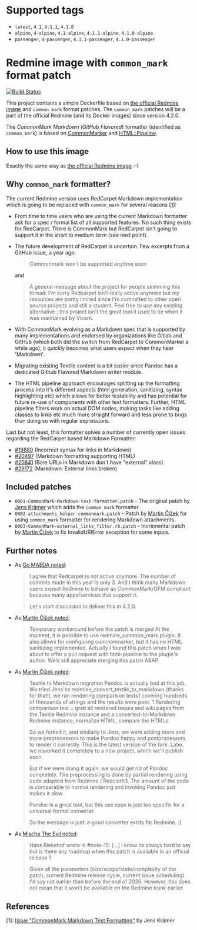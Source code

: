 <!--

********************************************************************************

WARNING:

    DO NOT EDIT "README.md"

    IT IS AUTO-GENERATED from files in "docs" directory

-->

# Supported tags

- `latest`, `4.1`, `4.1.1`, `4.1.0`
- `alpine`, `4-alpine`, `4.1-alpine`, `4.1.1-alpine`, `4.1.0-alpine`
- `passenger`, `4-passenger`, `4.1.1-passenger`, `4.1.0-passenger`

# Redmine image with `common_mark` format patch

[![Build Status](https://travis-ci.com/orchitech/docker-redmine-gfm.svg?branch=master)](https://travis-ci.com/orchitech/docker-redmine-gfm)

This project contains a simple Dockerfile based on
[the official Redmine image](https://hub.docker.com/_/redmine) and `common_mark` format patches.
The `common_mark` patches will be a part of the official Redmine (and its Docker images) since version 4.2.0.

The *CommonMark Markdown (GitHub Flavored)* formatter (identified as `common_mark`) is based on
[CommonMarker](https://github.com/gjtorikian/commonmarker) and [HTML::Pipeline](https://github.com/jch/html-pipeline).

## How to use this image

Exactly the same way as [the official Redmine image](https://hub.docker.com/_/redmine) :-)

## Why `common_mark` formatter?

The current Redmine version uses RedCarpet Markdown implementation which is going to be replaced with
`common_mark` for several reasons [[1]](https://www.redmine.org/issues/32424):

- From time to time users who are using the current Markdown formatter ask for a spec / formal list of all
  supported features. No such thing exists for RedCarpet. There is CommonMark but RedCarpet isn't going
  to support it in the short to medium term (see next point).
- The future development of RedCarpet is uncertain. Few excerpts from a GitHub issue, a year ago:
  > Commonmark won't be supported anytime soon

  and

  > A general message about the project for people skimming this thread: I'm sorry Redcarpet isn't really
  active anymore but my resources are pretty limited since I'm committed to other open source projects and
  still a student. Feel free to use any existing alternative ; this project isn't the great tool it used
  to be when it was maintained by Vicent.
- With CommonMark evolving as a Markdown spec that is supported by many implementations and endorsed by
  organizations like Gitlab and GitHub (which both did the switch from RedCarpet to CommonMarker a while
  ago), it quickly becomes what users expect when they hear 'Markdown'.
- Migrating existing Textile content is a bit easier since Pandoc has a dedicated Github Flavored
  Markdown writer module.
- The HTML pipeline approach encourages splitting up the formatting process into it's different aspects
  (html generation, sanitizing, syntax highlighting etc) which allows for better testability and has
  potential for future re-use of components with other text formatters. Further, HTML pipeline filters
  work on actual DOM nodes, making tasks like adding classes to links etc much more straight forward
  and less prone to bugs than doing so with regular expressions.

Last but not least, this formatter solves a number of currently open issues regarding the RedCarpet
based Markdown Formatter:
- [#19880](https://redmine.org/issues/19880) (Incorrect syntax for links in Markdown)
- [#20497](https://redmine.org/issues/20497) (Markdown formatting supporting HTML)
- [#20841](https://redmine.org/issues/20841) (Bare URLs in Markdown don't have "external" class)
- [#29172](https://redmine.org/issues/29172) (Markdown: External links broken)

## Included patches

- `0001-CommonMark-Markdown-text-formatter.patch` - The original patch by [Jens Krämer](https://github.com/jkraemer) which adds the `common_mark` formatter.
- `0002-attachments_helper-commonmark.patch` - Patch by [Martin Čížek](https://github.com/martincizek) for using `common_mark` formatter for rendering Markdown attachments.
- `0003-CommonMark-external_links_filter.rb.patch` - Incremental patch by [Martin Čížek](https://github.com/martincizek) to fix InvalidURIError exception for some inputs.

## Further notes

- As [Go MAEDA noted](https://www.redmine.org/issues/32424#note-7):
  > I agree that Redcarpet is not active anymore. The number of commits made in this year is only 3. And I
  think many Markdown users expect Redmine to behave as CommonMark/GFM compliant because many apps/services
  that support it.
  >
  > Let's start discussion to deliver this in 4.2.0.
- As [Martin Čížek noted](https://www.redmine.org/issues/32424#note-10):
  > Temporary workaround before the patch is merged
  At the moment, it is possible to use redmine_common_mark plugin. It also allows for configuring
  commonmarker, but it has no HTML sanitizing implemented. Actually I found this patch when I was about to
  offer a pull request with html-pipeline to the plugin's author.
  We’d still appreciate merging this patch ASAP.
- As [Martin Čížek noted](https://www.redmine.org/issues/32424#note-13):
  > Textile to Markdown migration
  Pandoc is actually bad at this job. We tried Jens'es redmine_convert_textile_to_markdown (thanks for that!),
  we ran rendering comparison tests1 covering hundreds of thousands of strings and the results were poor.
  1 Rendering comparison test = grab all rendered issues and wiki pages from the Textile Redmine instance
  and a converted-to-Markdown Redmine instance, normalize HTML, compare the HTMLs.
  >
  > So we forked it, and similarly to Jens, we were adding more and more preprocessors to make Pandoc happy
  and postprocessors to render it correctly. This is the latest version of the fork. Later, we reworked it
  completely to a new project, which we'll publish soon.
  >
  > But if we were doing it again, we would get rid of Pandoc completely. The preprocessing is done by partial
  rendering using code adapted from Redmine / Redcloth3. The amount of the code is comparable to normal
  rendering and invoking Pandoc just makes it slow.
  >
  > Pandoc is a great tool, but this use case is just too specific for a universal format converter.
  >
  > So the message is just: a good converter exists for Redmine. :)
- As [Mischa The Evil noted](https://www.redmine.org/issues/32424#note-16):
  > Hans Riekehof wrote in #note-15:
  [...] I know its always hard to say but is there any roadmap when this patch is available in an official release ?
  > 
  > Given all the parameters (size/scope/state/complexity of the patch, current Redmine release cycle, current issue
  scheduling) I'd say not earlier than before the end of 2020. However, this does not mean that it won't be
  available on the Redmine trunk earlier.

## References

[1]: [Issue "CommonMark Markdown Text Formatting"](https://www.redmine.org/issues/32424) by Jens Krämer

